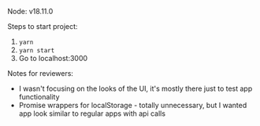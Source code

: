 Node: v18.11.0

Steps to start project:

1. `yarn`
2. `yarn start`
3. Go to localhost:3000

Notes for reviewers:

- I wasn't focusing on the looks of the UI, it's mostly there just to test app functionality
- Promise wrappers for localStorage - totally unnecessary, but I wanted app look similar to regular apps with api calls
